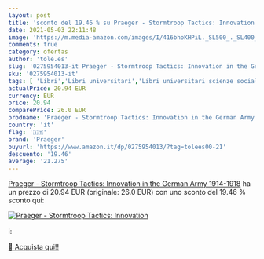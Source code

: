 ```yaml
---
layout: post
title: 'sconto del 19.46 % su Praeger - Stormtroop Tactics: Innovation  '
date: 2021-05-03 22:11:48
image: 'https://m.media-amazon.com/images/I/416bhoKHPiL._SL500_._SL400_.jpg'
comments: true
category: ofertas
author: 'tole.es'
slug: '0275954013-it Praeger - Stormtroop Tactics: Innovation in the German...'
sku: '0275954013-it'
tags: [ 'Libri','Libri universitari','Libri universitari scienze sociali','Libri universitari scienze umanistiche','Libri universitari storia','Scienze militari','Società e scienze sociali','Storia','Storia contemporanea dal XX secolo a oggi','Storia europea','Storia militare','praeger', ]
actualPrice: 20.94 EUR
currency: EUR
price: 20.94
comparePrice: 26.0 EUR
prodname: 'Praeger - Stormtroop Tactics: Innovation in the German Army  1914-1918'
country: 'it'
flag: '🇮🇹'
brand: 'Praeger'
buyurl: 'https://www.amazon.it/dp/0275954013/?tag=tolees00-21'
descuento: '19.46'
average: '21.275'
---
```


[Praeger - Stormtroop Tactics: Innovation in the German Army  1914-1918](https://www.amazon.it/dp/0275954013/?tag=tolees00-21) ha un prezzo di 20.94 EUR (originale: 26.0 EUR) con uno sconto del 19.46 % sconto qui:

[![Praeger - Stormtroop Tactics: Innovation](https://m.media-amazon.com/images/I/416bhoKHPiL._SL500_._SL400_.jpg)](https://www.amazon.it/dp/0275954013/?tag=tolees00-21)

ℹ️:


[🛒 Acquista qui!!](https://www.amazon.it/dp/0275954013/?tag=tolees00-21)
